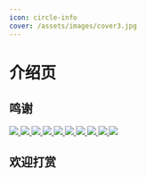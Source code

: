 ```yaml
---
icon: circle-info
cover: /assets/images/cover3.jpg
---
```


# 介绍页


## 鸣谢

<div class="badge">
  <a href="https://vuepress.vuejs.org/zh/" target="_blank" rel="noopener noreferrer">
    <img class="nozoom" src="https://img.shields.io/badge/VuePress-v2.0.0--rc.19-%234FC08D?logo=vuedotjs&color=%234FC08D">
  </a>
  <a href="https://nodejs.org/" target="_blank" rel="noopener noreferrer">
    <img class="nozoom" src="https://img.shields.io/badge/Node.js-v18.19.0-%235FA04E?logo=nodedotjs&logoColor=%235FA04E
">
  </a>
  <a href="https://commonmark.org/help/" target="_blank" rel="noopener noreferrer">
    <img class="nozoom" src="https://img.shields.io/badge/Markdown-blue?logo=markdown&logoColor=fff&labelColor=555">
  </a>
  <a href="https://go.dev/dl/" target="_blank" rel="noopener noreferrer">
    <img class="nozoom" src="https://img.shields.io/badge/Go-1.23.4-%2300ADD8?logo=go&logoColor=%2300ADD8">
  </a>
  <a href="https://sass-lang.com/install/" target="_blank" rel="noopener noreferrer">
    <img class="nozoom" src="https://img.shields.io/badge/Dart%20Sass-1.83.0-%23CC6699?logo=sass&logoColor=%23CC6699">
  </a>
  <a href="https://gohugo.io/installation/" target="_blank" rel="noopener noreferrer">
    <img class="nozoom" src="https://img.shields.io/badge/Hugo-%3E%3D0.134.0_extended-%23FFD21E?logo=hugo&logoColor=%23FFD21E">
  </a>
  <a href="https://git-scm.com/downloads" target="_blank" rel="noopener noreferrer">
    <img class="nozoom" src="https://img.shields.io/badge/Git-2.47.1-%23F05032?logo=git&logoColor=%23F05032">
  </a>
  <a href="https://www.github.com/" target="_blank" rel="noopener noreferrer">
    <img class="nozoom" src="https://img.shields.io/badge/GitHub-blue?logo=github&logoColor=fff&labelColor=555">
  </a>
  <a href="https://pages.cloudflare.com/" target="_blank" rel="noopener noreferrer">
    <img class="nozoom" src="https://img.shields.io/badge/Cloudflare%20Pages-blue?logo=cloudflarepages&logoColor=fff&labelColor=555">
  </a>
  <a href="https://netlify.com/" target="_blank" rel="noopener noreferrer">
    <img class="nozoom" src="https://img.shields.io/badge/Netlify-blue?logo=netlify&logoColor=fff&labelColor=555">
  </a>
</div>


## 欢迎打赏